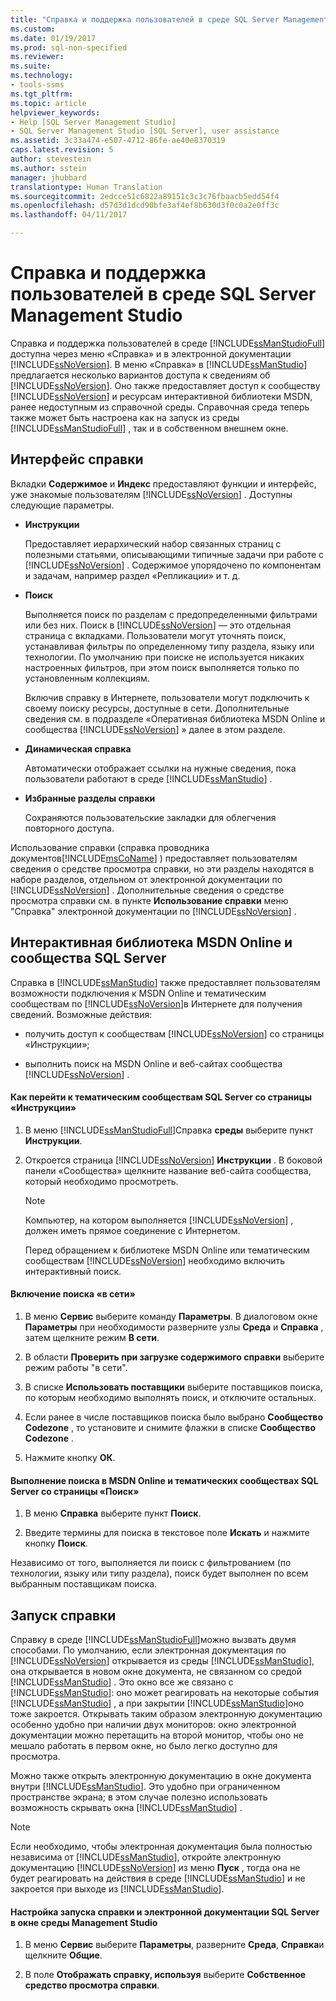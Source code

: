 ```yaml
---
title: "Справка и поддержка пользователей в среде SQL Server Management Studio | Документация Майкрософт"
ms.custom: 
ms.date: 01/19/2017
ms.prod: sql-non-specified
ms.reviewer: 
ms.suite: 
ms.technology:
- tools-ssms
ms.tgt_pltfrm: 
ms.topic: article
helpviewer_keywords:
- Help [SQL Server Management Studio]
- SQL Server Management Studio [SQL Server], user assistance
ms.assetid: 3c33a474-e507-4712-86fe-ae40e8370319
caps.latest.revision: 5
author: stevestein
ms.author: sstein
manager: jhubbard
translationtype: Human Translation
ms.sourcegitcommit: 2edcce51c6822a89151c3c3c76fbaacb5edd54f4
ms.openlocfilehash: d57d3d1dcd90bfe3af4ef8b630d3f0c0a2e0ff3c
ms.lasthandoff: 04/11/2017

---
```

# <a name="user-assistance-in-sql-server-management-studio"></a>Справка и поддержка пользователей в среде SQL Server Management Studio
Справка и поддержка пользователей в среде [!INCLUDE[ssManStudioFull](../includes/ssmanstudiofull_md.md)] доступна через меню «Справка» и в электронной документации [!INCLUDE[ssNoVersion](../includes/ssnoversion_md.md)]. В меню «Справка» в [!INCLUDE[ssManStudio](../includes/ssmanstudio_md.md)] предлагается несколько вариантов доступа к сведениям об [!INCLUDE[ssNoVersion](../includes/ssnoversion_md.md)]. Оно также предоставляет доступ к сообществу [!INCLUDE[ssNoVersion](../includes/ssnoversion_md.md)] и ресурсам интерактивной библиотеки MSDN, ранее недоступным из справочной среды. Справочная среда теперь также может быть настроена как на запуск из среды [!INCLUDE[ssManStudioFull](../includes/ssmanstudiofull_md.md)] , так и в собственном внешнем окне.  
  
## <a name="the-help-interface"></a>Интерфейс справки  
Вкладки **Содержимое** и **Индекс** предоставляют функции и интерфейс, уже знакомые пользователям [!INCLUDE[ssNoVersion](../includes/ssnoversion_md.md)] . Доступны следующие параметры.  
  
-   **Инструкции**  
  
    Предоставляет иерархический набор связанных страниц с полезными статьями, описывающими типичные задачи при работе с [!INCLUDE[ssNoVersion](../includes/ssnoversion_md.md)] . Содержимое упорядочено по компонентам и задачам, например раздел «Репликации» и т. д.  
  
-   **Поиск**  
  
    Выполняется поиск по разделам с предопределенными фильтрами или без них. Поиск в [!INCLUDE[ssNoVersion](../includes/ssnoversion_md.md)] — это отдельная страница с вкладками. Пользователи могут уточнять поиск, устанавливая фильтры по определенному типу раздела, языку или технологии. По умолчанию при поиске не используется никаких настроенных фильтров, при этом поиск выполняется только по установленным коллекциям.  
  
    Включив справку в Интернете, пользователи могут подключить к своему поиску ресурсы, доступные в сети. Дополнительные сведения см. в подразделе «Оперативная библиотека MSDN Online и сообщества [!INCLUDE[ssNoVersion](../includes/ssnoversion_md.md)] » далее в этом разделе.  
  
-   **Динамическая справка**  
  
    Автоматически отображает ссылки на нужные сведения, пока пользователи работают в среде [!INCLUDE[ssManStudio](../includes/ssmanstudio_md.md)] .  
  
-   **Избранные разделы справки**  
  
    Сохраняются пользовательские закладки для облегчения повторного доступа.  
  
Использование справки (справка проводника документов[!INCLUDE[msCoName](../includes/msconame_md.md)] ) предоставляет пользователям сведения о средстве просмотра справки, но эти разделы находятся в наборе разделов, отдельном от электронной документации по [!INCLUDE[ssNoVersion](../includes/ssnoversion_md.md)] . Дополнительные сведения о средстве просмотра справки см. в пункте **Использование справки** меню "Справка" электронной документации по [!INCLUDE[ssNoVersion](../includes/ssnoversion_md.md)] .  
  
## <a name="msdn-online-and-sql-server-communities"></a>Интерактивная библиотека MSDN Online и сообщества SQL Server  
Справка в [!INCLUDE[ssManStudio](../includes/ssmanstudio_md.md)] также предоставляет пользователям возможности подключения к MSDN Online и тематическим сообществам по [!INCLUDE[ssNoVersion](../includes/ssnoversion_md.md)]в Интернете для получения сведений. Возможные действия:  
  
-   получить доступ к сообществам [!INCLUDE[ssNoVersion](../includes/ssnoversion_md.md)] со страницы «Инструкции»;  
  
-   выполнить поиск на MSDN Online и веб-сайтах сообщества [!INCLUDE[ssNoVersion](../includes/ssnoversion_md.md)] .  
  
#### <a name="to-access-sql-server-focused-communities-from-the-how-do-i-page"></a>Как перейти к тематическим сообществам SQL Server со страницы «Инструкции»  
  
1.  В меню [!INCLUDE[ssManStudioFull](../includes/ssmanstudiofull_md.md)]Справка **среды** выберите пункт **Инструкции**.  
  
2.  Откроется страница [!INCLUDE[ssNoVersion](../includes/ssnoversion_md.md)] **Инструкции** . В боковой панели «Сообщества» щелкните название веб-сайта сообщества, который необходимо просмотреть.  
  
    > [!NOTE]  
    > Компьютер, на котором выполняется [!INCLUDE[ssNoVersion](../includes/ssnoversion_md.md)] , должен иметь прямое соединение с Интернетом.  
  
    Перед обращением к библиотеке MSDN Online или тематическим сообществам [!INCLUDE[ssNoVersion](../includes/ssnoversion_md.md)] необходимо включить интерактивный поиск.  
  
#### <a name="to-enable-online-search"></a>Включение поиска «в сети»  
  
1.  В меню **Сервис** выберите команду **Параметры**. В диалоговом окне **Параметры** при необходимости разверните узлы **Среда** и **Справка** , затем щелкните режим **В сети**.  
  
2.  В области **Проверить при загрузке содержимого справки** выберите режим работы "в сети".  
  
3.  В списке **Использовать поставщики** выберите поставщиков поиска, по которым необходимо выполнять поиск, и отключите остальных.  
  
4.  Если ранее в числе поставщиков поиска было выбрано **Сообщество Codezone** , то установите и снимите флажки в списке **Сообщество Codezone** .  
  
5.  Нажмите кнопку **ОК**.  
  
#### <a name="to-search-msdn-online-and-sql-server-focused-communities-from-the-search-page"></a>Выполнение поиска в MSDN Online и тематических сообществах SQL Server со страницы «Поиск»  
  
1.  В меню **Справка** выберите пункт **Поиск**.  
  
2.  Введите термины для поиска в текстовое поле **Искать** и нажмите кнопку **Поиск**.  
  
Независимо от того, выполняется ли поиск с фильтрованием (по технологии, языку или типу раздела), поиск будет выполнен по всем выбранным поставщикам поиска.  
  
## <a name="launching-help"></a>Запуск справки  
Справку в среде [!INCLUDE[ssManStudioFull](../includes/ssmanstudiofull_md.md)]можно вызвать двумя способами. По умолчанию, если электронная документация по [!INCLUDE[ssNoVersion](../includes/ssnoversion_md.md)] открывается из среды [!INCLUDE[ssManStudio](../includes/ssmanstudio_md.md)], она открывается в новом окне документа, не связанном со средой [!INCLUDE[ssManStudio](../includes/ssmanstudio_md.md)] . Это окно все же связано с [!INCLUDE[ssManStudio](../includes/ssmanstudio_md.md)]: оно может реагировать на некоторые события [!INCLUDE[ssManStudio](../includes/ssmanstudio_md.md)] , а при закрытии [!INCLUDE[ssManStudio](../includes/ssmanstudio_md.md)]оно тоже закроется. Открывать таким образом электронную документацию особенно удобно при наличии двух мониторов: окно электронной документации можно перетащить на второй монитор, чтобы оно не мешало работать в первом окне, но было легко доступно для просмотра.  
  
Можно также открыть электронную документацию в окне документа внутри [!INCLUDE[ssManStudio](../includes/ssmanstudio_md.md)]. Это удобно при ограниченном пространстве экрана; в этом случае полезно использовать возможность скрывать окна [!INCLUDE[ssManStudio](../includes/ssmanstudio_md.md)] .  
  
> [!NOTE]  
> Если необходимо, чтобы электронная документация была полностью независима от [!INCLUDE[ssManStudio](../includes/ssmanstudio_md.md)], откройте электронную документацию [!INCLUDE[ssNoVersion](../includes/ssnoversion_md.md)] из меню **Пуск** , тогда она не будет реагировать на действия в среде [!INCLUDE[ssManStudio](../includes/ssmanstudio_md.md)] и не закроется при выходе из [!INCLUDE[ssManStudio](../includes/ssmanstudio_md.md)].  
  
#### <a name="to-configure-help-and-sql-server-books-online-to-launch-inside-the-management-studio-window"></a>Настройка запуска справки и электронной документации SQL Server в окне среды Management Studio  
  
1.  В меню **Сервис** выберите **Параметры**, разверните **Среда**, **Справка**и щелкните **Общие**.  
  
2.  В поле **Отображать справку, используя** выберите **Собственное средство просмотра справки**.  
  

